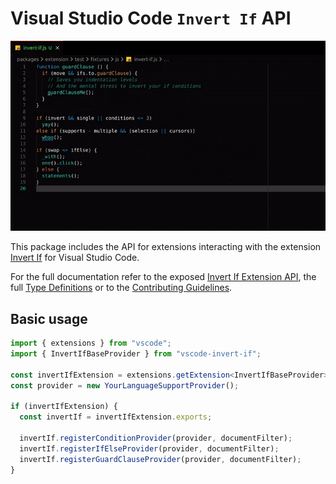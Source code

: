 # Visual Studio Code `Invert If` API

![Demo of Extension](https://github.com/1nVitr0/plugin-vscode-invert-if/blob/main/packages/extension/resources/demo.gif?raw=true)

This package includes the API for extensions interacting with the extension [Invert If](https://marketplace.visualstudio.com/items?itemName=1nVitr0.invert-if) for Visual Studio Code.

For the full documentation refer to the exposed [Invert If Extension API](https://1nvitr0.github.io/plugin-vscode-invert-if/interfaces/InvertIfBaseProvider.html), the full [Type Definitions](https://1nvitr0.github.io/plugin-vscode-invert-if/modules.html) or to the [Contributing Guidelines](https://github.com/1nVitr0/plugin-vscode-invert-if/tree/main/packages/extension/CONTRIBUTING.md).

## Basic usage

```typescript
import { extensions } from "vscode";
import { InvertIfBaseProvider } from "vscode-invert-if";

const invertIfExtension = extensions.getExtension<InvertIfBaseProvider>("1nVitr0.invert-if");
const provider = new YourLanguageSupportProvider();

if (invertIfExtension) {
  const invertIf = invertIfExtension.exports;

  invertIf.registerConditionProvider(provider, documentFilter);
  invertIf.registerIfElseProvider(provider, documentFilter);
  invertIf.registerGuardClauseProvider(provider, documentFilter);
}
```
